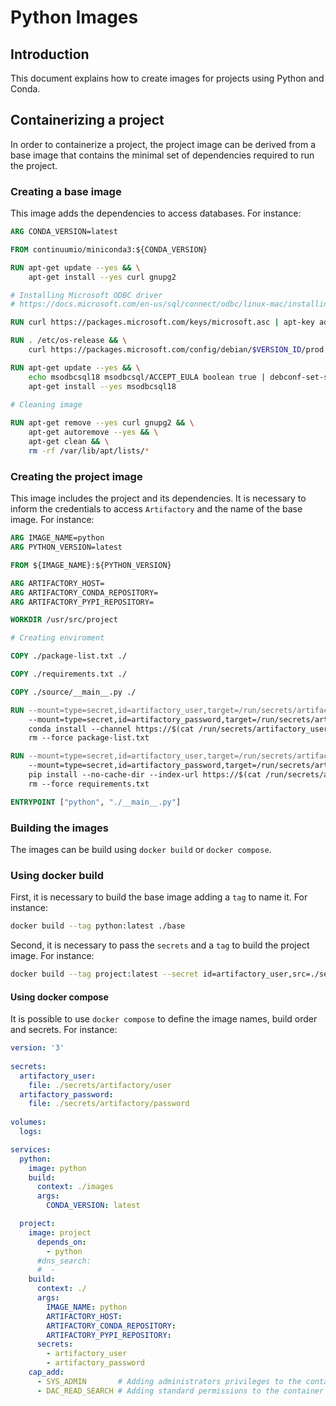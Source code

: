# Python Images

## Introduction
This document explains how to create images for projects using Python and Conda.

## Containerizing a project
In order to containerize a project, the project image can be derived from a base image that contains the minimal set of dependencies required to run the project.

### Creating a base image
This image adds the dependencies to access databases. For instance:

```Dockerfile
ARG CONDA_VERSION=latest

FROM continuumio/miniconda3:${CONDA_VERSION}

RUN apt-get update --yes && \
    apt-get install --yes curl gnupg2

# Installing Microsoft ODBC driver 
# https://docs.microsoft.com/en-us/sql/connect/odbc/linux-mac/installing-the-microsoft-odbc-driver-for-sql-server?view=sql-server-ver15#debian17

RUN curl https://packages.microsoft.com/keys/microsoft.asc | apt-key add -

RUN . /etc/os-release && \
    curl https://packages.microsoft.com/config/debian/$VERSION_ID/prod.list > /etc/apt/sources.list.d/mssql-release.list

RUN apt-get update --yes && \
    echo msodbcsql18 msodbcsql/ACCEPT_EULA boolean true | debconf-set-selections && \
    apt-get install --yes msodbcsql18
	
# Cleaning image

RUN apt-get remove --yes curl gnupg2 && \
    apt-get autoremove --yes && \
    apt-get clean && \
    rm -rf /var/lib/apt/lists/*
```

### Creating the project image
This image includes the project and its dependencies. It is necessary to inform the credentials to access `Artifactory` and the name of the base image. For instance:

```Dockerfile
ARG IMAGE_NAME=python
ARG PYTHON_VERSION=latest

FROM ${IMAGE_NAME}:${PYTHON_VERSION}

ARG ARTIFACTORY_HOST=
ARG ARTIFACTORY_CONDA_REPOSITORY=
ARG ARTIFACTORY_PYPI_REPOSITORY=

WORKDIR /usr/src/project

# Creating enviroment

COPY ./package-list.txt ./

COPY ./requirements.txt ./

COPY ./source/__main__.py ./

RUN --mount=type=secret,id=artifactory_user,target=/run/secrets/artifactory_user \ 
    --mount=type=secret,id=artifactory_password,target=/run/secrets/artifactory_password \
    conda install --channel https://$(cat /run/secrets/artifactory_user):$(cat /run/secrets/artifactory_password)@${ARTIFACTORY_HOST}/artifactory/api/conda/@${ARTIFACTORY_CONDA_REPOSITORY} --override-channels --insecure --file package-list.txt --yes && \
    rm --force package-list.txt

RUN --mount=type=secret,id=artifactory_user,target=/run/secrets/artifactory_user \ 
    --mount=type=secret,id=artifactory_password,target=/run/secrets/artifactory_password \
    pip install --no-cache-dir --index-url https://$(cat /run/secrets/artifactory_user):$(cat /run/secrets/artifactory_password)@${ARTIFACTORY_HOST}/artifactory/api/pypi/@${ARTIFACTORY_PYPI_REPOSITORY}/simple --trusted-host {ARTIFACTORY_HOST} --requirement requirements.txt && \
    rm --force requirements.txt

ENTRYPOINT ["python", "./__main__.py"]
```

### Building the images
The images can be build using `docker build` or `docker compose`.

### Using docker build  
First, it is necessary to build the base image adding a `tag` to name it. For instance:

```bash
docker build --tag python:latest ./base
```

Second, it is necessary to pass the `secrets` and a `tag` to build the project image. For instance:

```bash
docker build --tag project:latest --secret id=artifactory_user,src=./secrets/artifactory/user --secret id=artifactory_password,src=./secrets/artifactory/password ./project
```

#### Using docker compose
It is possible to use `docker compose` to define the image names, build order and secrets. For instance:

```yaml
version: '3'
  
secrets:
  artifactory_user:
    file: ./secrets/artifactory/user
  artifactory_password:
    file: ./secrets/artifactory/password 
    
volumes:
  logs:

services:
  python:
    image: python
    build:
      context: ./images
      args:
        CONDA_VERSION: latest

  project:
    image: project
      depends_on:
        - python
      #dns_search:
      #  -
    build:
      context: ./
      args:
        IMAGE_NAME: python
        ARTIFACTORY_HOST:
        ARTIFACTORY_CONDA_REPOSITORY:
        ARTIFACTORY_PYPI_REPOSITORY:
      secrets:
        - artifactory_user
        - artifactory_password
    cap_add:
      - SYS_ADMIN       # Adding administrators privileges to the container
      - DAC_READ_SEARCH # Adding standard permissions to the container
```
